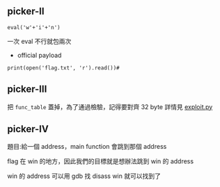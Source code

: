 

## picker-II
```
eval('w'+'i'+'n')
```
一次 eval 不行就包兩次
- official payload
```
print(open('flag.txt', 'r').read())#
```

## picker-III
把 `func_table` 蓋掉，為了通過檢驗，記得要對齊 32 byte
詳情見 [exploit.py](pickerIII_explot.py)

## picker-IV
題目:給一個 address，main function 會跳到那個 address

flag 在 win 的地方，因此我們的目標就是想辦法跳到 win 的 address

win 的 address 可以用 gdb 找 disass win 就可以找到了
